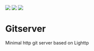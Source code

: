 [![](https://images.microbadger.com/badges/version/haenerconsulting/gitserver.svg)](https://microbadger.com/images/haenerconsulting/gitserver "Get your own version badge on microbadger.com")
[![](https://images.microbadger.com/badges/commit/haenerconsulting/gitserver.svg)](https://microbadger.com/images/haenerconsulting/gitserver "Get your own commit badge on microbadger.com")
[![](https://images.microbadger.com/badges/image/haenerconsulting/gitserver.svg)](https://microbadger.com/images/haenerconsulting/gitserver "Get your own image badge on microbadger.com")

# Gitserver

Minimal http git server based on Lighttp
